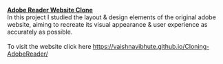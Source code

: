 <b><u>Adobe Reader Website Clone</u></b><br>
In this project I studied the layout & design elements of the original adobe website, aiming to recreate its visual appearance & user experience as accurately as possible.
<br><br>
To visit the website click here https://vaishnavibhute.github.io/Cloning-AdobeReader/
